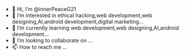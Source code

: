 - 👋 Hi, I’m @innerPeaceG21
- 👀 I’m interested in ethical hacking,web development,web designing,AI,android development,digital marketing...
- 🌱 I’m currently learning web development,web designing,AI,android development...
- 💞️ I’m looking to collaborate on ...
- 📫 How to reach me ...

<!---
innerPeaceG21/innerPeaceG21 is a ✨ special ✨ repository because its `README.md` (this file) appears on your GitHub profile.
You can click the Preview link to take a look at your changes.
--->
